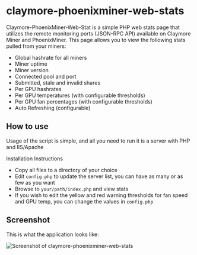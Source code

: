 # claymore-phoenixminer-web-stats
Claymore-PhoenixMiner-Web-Stat is a simple PHP web stats page that utilizes the remote monitoring ports (JSON-RPC API) available on Claymore Miner and PhoenixMiner. This page allows you to view the following stats pulled from your miners:

* Global hashrate for all miners
* Miner uptime
* Miner version
* Connected pool and port
* Submitted, stale and invalid shares
* Per GPU hashrates
* Per GPU temperatures (with configurable thresholds)
* Per GPU fan percentages (with configurable thresholds)
* Auto Refreshing (configurable)



## How to use

Usage of the script is simple, and all you need to run it is a server with PHP and IIS/Apache

Installation Instructions

* Copy all files to a directory of your choice
* Edit `config.php` to update the server list, you can have as many or as few as you want
* Browse to `your/path/index.php` and view stats
* If you wish to edit the yellow and red warning thresholds for fan speed and GPU temp, you can change the values in `config.php`



## Screenshot

This is what the application looks like:

![Screenshot of claymore-phoenixminer-web-stats](https://raw.githubusercontent.com/jimok82/claymore-phoenixminer-web-stats/master/screenshot.png)

